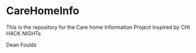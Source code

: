 # CareHomeInfo
This is the repository for the Care home Information Project Inspired by CHI HACK NIGHTs

Dean Foulds
